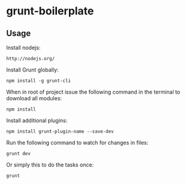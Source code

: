 grunt-boilerplate
=================

Usage
-----

Install nodejs:

```http://nodejs.org/```

Install Grunt globally:

```npm install -g grunt-cli```

When in root of project issue the following command in the terminal to download all modules:

```npm install```

Install additional plugins:

```npm install grunt-plugin-name --save-dev```

Run the following command to watch for changes in files:

```grunt dev```

Or simply this to do the tasks once:

```grunt```